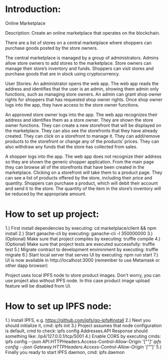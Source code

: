 # Introduction:

Online Marketplace

Description: Create an online marketplace that operates on the blockchain.
 
There are a list of stores on a central marketplace where shoppers can purchase goods posted by the store owners.
 
The central marketplace is managed by a group of administrators. Admins allow store owners to add stores to the marketplace. Store owners can manage their store’s inventory and funds. Shoppers can visit stores and purchase goods that are in stock using cryptocurrency.
 
User Stories:
An administrator opens the web app. The web app reads the address and identifies that the user is an admin, showing them admin only functions, such as managing store owners. An admin can grant shop owner rights for shoppers that has requested shop owner rights. Once shop owner logs into the app, they have access to the store owner functions.
 
An approved store owner logs into the app. The web app recognizes their address and identifies them as a store owner. They are shown the store owner functions. They can create a new storefront that will be displayed on the marketplace. They can also see the storefronts that they have already created. They can click on a storefront to manage it. They can add/remove products to the storefront or change any of the products’ prices. They can also withdraw any funds that the store has collected from sales.
 
A shopper logs into the app. The web app does not recognize their address so they are shown the generic shopper application. From the main page they can browse all of the storefronts that have been created in the marketplace. Clicking on a storefront will take them to a product page. They can see a list of products offered by the store, including their price and quantity. Shoppers can purchase a product, which will debit their account and send it to the store. The quantity of the item in the store’s inventory will be reduced by the appropriate amount.
 
# How to set up project:

1.) First install dependencies by executing: cd marketplace/client && npm install
2.) Start ganache-cli by executing: ganache-cli -l 350000000
3.) (Optional) Make sure that project compiles by executing: truffle compile
4.) (Optional) Make sure that project tests are executed successfully: truffle test
5.) Migrate contract to development environment by executing: truffle migrate
6.) Start local server that serves UI by executing: npm run start 
7.) UI is now available in http://localhost:3000 (remember to use Metamask or other dapp browser)

Project uses local IPFS node to store product images. Don't worry, you can use project also without IPFS node. In this case
product image upload feature will be disabled from UI.

# How to set up IPFS node:
1.) Install IPFS, e.g. https://github.com/ipfs/go-ipfs#install
2.) Next you should initialize it, cmd: ipfs init
3.) Project assumes that node configuration is default, cmd to check: ipfs config Addresses.API
Response should something like: /ip4/127.0.0.1/tcp/5001
4.) Enable CORS by executing cmds:
ipfs config --json API.HTTPHeaders.Access-Control-Allow-Origin '["*"]'
ipfs config --json Gateway.HTTPHeaders.Access-Control-Allow-Origin '["*"]'
5.) Finally you ready to start IPFS daemon, cmd: ipfs daemon